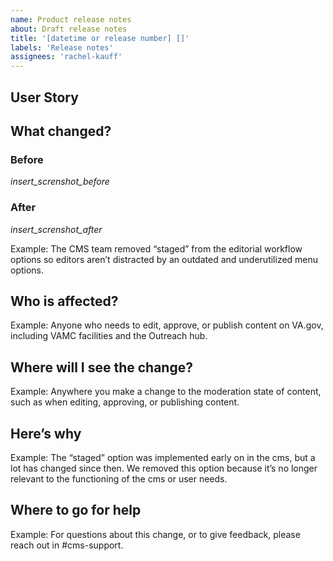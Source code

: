 ```yaml
---
name: Product release notes 
about: Draft release notes
title: '[datetime or release number] []'
labels: 'Release notes'
assignees: 'rachel-kauff'
---
```


## User Story 


## What changed?

### Before 
_insert_screnshot_before_



### After 
_insert_screnshot_after_

Example: The CMS team removed “staged” from the editorial workflow options so editors aren’t distracted by an outdated and underutilized menu options.

## Who is affected?
Example: Anyone who needs to edit, approve, or publish content on VA.gov, including VAMC facilities and the Outreach hub.

## Where will I see the change?
Example: Anywhere you make a change to the moderation state of content, such as when editing, approving, or publishing content.

## Here’s why
Example: The “staged” option was implemented early on in the cms, but a lot has changed since then. We removed this option because it’s no longer relevant to the functioning of the cms or user needs.

## Where to go for help
Example: For questions about this change, or to give feedback, please reach out in #cms-support. <list specific point of contact if relevant>
